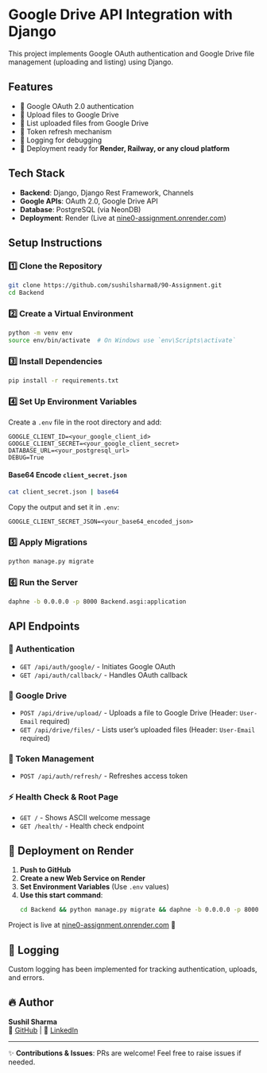 # Google Drive API Integration with Django

This project implements Google OAuth authentication and Google Drive file management (uploading and listing) using Django.

## Features

- 🔐 Google OAuth 2.0 authentication
- 📂 Upload files to Google Drive
- 📜 List uploaded files from Google Drive
- 🔄 Token refresh mechanism
- 📝 Logging for debugging
- 🚀 Deployment ready for **Render, Railway, or any cloud platform**

## Tech Stack

- **Backend**: Django, Django Rest Framework, Channels
- **Google APIs**: OAuth 2.0, Google Drive API
- **Database**: PostgreSQL (via NeonDB)
- **Deployment**: Render (Live at [nine0-assignment.onrender.com](https://nine0-assignment.onrender.com))

## Setup Instructions

### 1️⃣ Clone the Repository

```bash
git clone https://github.com/sushilsharma8/90-Assignment.git
cd Backend
```

### 2️⃣ Create a Virtual Environment

```bash
python -m venv env
source env/bin/activate  # On Windows use `env\Scripts\activate`
```

### 3️⃣ Install Dependencies

```bash
pip install -r requirements.txt
```

### 4️⃣ Set Up Environment Variables

Create a `.env` file in the root directory and add:

```
GOOGLE_CLIENT_ID=<your_google_client_id>
GOOGLE_CLIENT_SECRET=<your_google_client_secret>
DATABASE_URL=<your_postgresql_url>
DEBUG=True
```

#### Base64 Encode `client_secret.json`

```bash
cat client_secret.json | base64
```

Copy the output and set it in `.env`:

```
GOOGLE_CLIENT_SECRET_JSON=<your_base64_encoded_json>
```

### 5️⃣ Apply Migrations

```bash
python manage.py migrate
```

### 6️⃣ Run the Server

```bash
daphne -b 0.0.0.0 -p 8000 Backend.asgi:application
```

## API Endpoints

### 🔐 Authentication

- `GET /api/auth/google/` - Initiates Google OAuth
- `GET /api/auth/callback/` - Handles OAuth callback

### 📂 Google Drive

- `POST /api/drive/upload/` - Uploads a file to Google Drive (Header: `User-Email` required)
- `GET /api/drive/files/` - Lists user’s uploaded files (Header: `User-Email` required)

### 🔄 Token Management

- `POST /api/auth/refresh/` - Refreshes access token

### ⚡ Health Check & Root Page

- `GET /` - Shows ASCII welcome message
- `GET /health/` - Health check endpoint

## 🚀 Deployment on Render

1. **Push to GitHub**
2. **Create a new Web Service on Render**
3. **Set Environment Variables** (Use `.env` values)
4. **Use this start command**:
   ```bash
   cd Backend && python manage.py migrate && daphne -b 0.0.0.0 -p 8000 Backend.asgi:application
   ```

Project is live at [nine0-assignment.onrender.com](https://nine0-assignment.onrender.com) 🎉

## 📜 Logging

Custom logging has been implemented for tracking authentication, uploads, and errors.

## 🔥 Author

**Sushil Sharma**\
🚀 [GitHub](https://github.com/sushilsharma8) | 💼 [LinkedIn](https://linkedin.com/in/itzsushilsharma)

---

✨ **Contributions & Issues**: PRs are welcome! Feel free to raise issues if needed.

